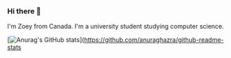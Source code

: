 ### Hi there 👋

I'm Zoey from Canada. I'm a university student studying computer science. 

[![Anurag's GitHub stats](https://github-readme-stats.vercel.app/api?username=zoeyleee)](https://github.com/anuraghazra/github-readme-stats

